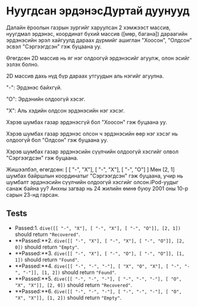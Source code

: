 # Нуугдсан эрдэнэсДуртай дуунууд

Далайн ёроолын газрын зургийг харуулсан 2 хэмжээст массив, нуугдмал эрдэнэс, координат бүхий массив ([мөр, багана]) дараагийн эрдэнэсийн эрэл хайгуулд дараах дүрмийг ашиглан "Хоосон", "Олдсон" эсвэл "Сэргээгдсэн" гэж буцаана уу. 

Өгөгдсөн 2D массив нь яг нэг олдоогүй эрдэнэсийг агуулж, олон эсийг эзлэх болно. 

2D массив дахь нүд бүр дараах утгуудын аль нэгийг агуулна. 

"-": Эрдэнэс байхгүй.

"О": Эрдэнийн олдоогүй хэсэг. 

"Х": Аль хэдийн олдсон эрдэнэсийн нэг хэсэг. 

Хэрэв шумбах газар эрдэнэсгүй бол "Хоосон" гэж буцаана уу. 

Хэрэв шумбах газар эрдэнэс олсон ч эрдэнэсийн өөр нэг хэсэг нь олдоогүй бол "Олдсон" гэж буцаана уу. 

Хэрэв шумбах газар эрдэнэсийн сүүлчийн олдоогүй хэсгийг олвол "Сэргээгдсэн" гэж буцаана. 

Жишээлбэл, өгөгдсөн: [ [ "-", "X"], [ "-", "X"], [ "-", "O"] ] Мөн [2, 1] шумбах байршлын координатыг "Сэргээгдсэн" гэж буцаана, учир нь шумбалт эрдэнэсийн сүүлчийн олдоогүй хэсгийг олсон.iPod-уудыг санаж байна уу? Анхны загвар нь 24 жилийн өмнө буюу 2001 оны 10-р сарын 23-нд гарсан.

## Tests

* Passed:1. `dive([[ "-", "X"], [ "-", "X"], [ "-", "O"]], [2, 1])` should return `"Recovered"`.
* **Passed:**2. `dive([[ "-", "X"], [ "-", "X"], [ "-", "O"]], [2, 0])` should return `"Empty"`.
* **Passed:**3. `dive([[ "-", "X"], [ "-", "O"], [ "-", "O"]], [1, 1])` should return `"Found"`.
* **Passed:**4. `dive([[ "-", "-", "-"], [ "X", "O", "X"], [ "-", "-", "-"]], [1, 2])` should return `"Found"`.
* **Passed:**5. `dive([[ "-", "-", "-"], [ "-", "-", "-"], [ "O", "X", "X"]], [2, 0])` should return `"Recovered"`.
* **Passed:**6. `dive([[ "-", "-", "-"], [ "-", "-", "-"], [ "O", "X", "X"]], [1, 2])` should return `"Empty"`.
